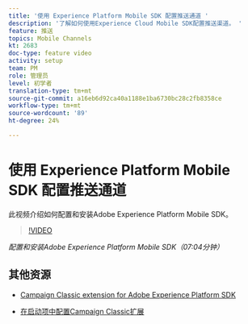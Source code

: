 ```yaml
---
title: '使用 Experience Platform Mobile SDK 配置推送通道 '
description: '了解如何使用Experience Cloud Mobile SDK配置推送渠道。 '
feature: 推送
topics: Mobile Channels
kt: 2683
doc-type: feature video
activity: setup
team: PM
role: 管理员
level: 初学者
translation-type: tm+mt
source-git-commit: a16eb6d92ca40a1188e1ba6730bc28c2fb8358ce
workflow-type: tm+mt
source-wordcount: '89'
ht-degree: 24%

---
```



# 使用 Experience Platform Mobile SDK 配置推送通道

此视频介绍如何配置和安装Adobe Experience Platform Mobile SDK。

>[!VIDEO](https://video.tv.adobe.com/v/27699?quality=12)

*配置和安装Adobe Experience Platform Mobile SDK（07:04分钟）*

## 其他资源

* [Campaign Classic extension for Adobe Experience Platform SDK](https://helpx-internal.corp.adobe.com/content/help/en/campaign/kb/acc-aep-extension.html)

* [在启动项中配置Campaign Classic扩展](https://aep-sdks.gitbook.io/docs/using-mobile-extensions/adobe-campaignclassic)
